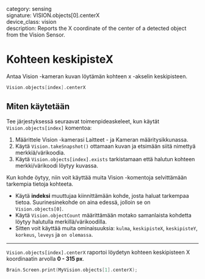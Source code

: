 category: sensing  
signature: VISION.objects[0].centerX  
device_class: vision  
description: Reports the X coordinate of the center of a detected object from the Vision Sensor.

# Kohteen keskipisteX

Antaa Vision -kameran kuvan löytämän kohteen x -akselin keskipisteen.

```cpp
Vision.objects[index].centerX
```

## Miten käytetään

Tee järjestyksessä seuraavat toimenpideaskeleet, kun käytät `Vision.objects[index]` komentoa:

1. Määrittele Vision -kamerasi Laitteet - ja Kameran määritysikkunassa.
2. Käytä `Vision.takeSnapshot()` ottamaan kuvan ja etsimään siitä nimettyä merkkiä/värikoodia.
3. Käytä `Vision.objects[index].exists` tarkistamaan että halutun kohteen merkki/värikoodi löytyy kuvassa. 

Kun kohde öytyy, niin voit käyttää muita Vision -komentoja selvittämään tarkempia tietoja kohteeta. 

* Käytä **indeksi** muuttujaa kiinnittämään kohde, josta haluat tarkempaa tietoa. Suurinesinekohde on aina edessä, jolloin se on  `Vision.objects[0]`.
* Käytä `Vision.objectCount` määrittämään motako samanlaista kohdetta löytyy halutulla merkillä/värikoodilla.
* Sitten voit käyttää muita ominaisuuksia: `kulma`, `keskipisteX`, `keskipisteY`, `korkeus`, `leveys` ja `on olemassa`.

---

`Vision.objects[index].centerX` raportoi löydetyn kohteen keskipisteen X koordinaatin arvolla **0 - 315 px**.

```cpp
Brain.Screen.print(MyVision.objects[1].centerX);
```

<advanced>
</advanced>